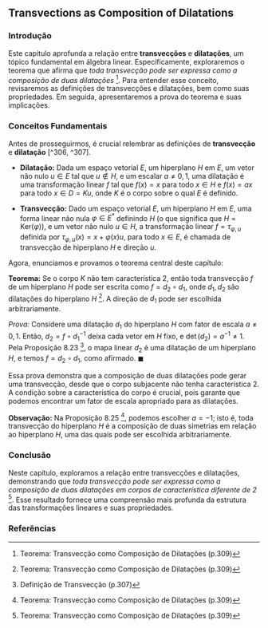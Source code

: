 ## Transvections as Composition of Dilatations

### Introdução
Este capítulo aprofunda a relação entre **transvecções** e **dilatações**, um tópico fundamental em álgebra linear. Especificamente, exploraremos o teorema que afirma que *toda transvecção pode ser expressa como a composição de duas dilatações* [^309]. Para entender esse conceito, revisaremos as definições de transvecções e dilatações, bem como suas propriedades. Em seguida, apresentaremos a prova do teorema e suas implicações.

### Conceitos Fundamentais

Antes de prosseguirmos, é crucial relembrar as definições de **transvecção** e **dilatação** [^306, ^307].

*   **Dilatação:** Dada um espaço vetorial $E$, um hiperplano $H$ em $E$, um vetor não nulo $u \in E$ tal que $u \notin H$, e um escalar $a \neq 0, 1$, uma dilatação é uma transformação linear $f$ tal que $f(x) = x$ para todo $x \in H$ e $f(x) = ax$ para todo $x \in D = Ku$, onde $K$ é o corpo sobre o qual $E$ é definido.

*   **Transvecção:**  Dado um espaço vetorial $E$, um hiperplano $H$ em $E$, uma forma linear não nula $\varphi \in E^*$ definindo $H$ (o que significa que $H = \text{Ker}(\varphi)$), e um vetor não nulo $u \in H$, a transformação linear $f = \tau_{\varphi,u}$ definida por $\tau_{\varphi,u}(x) = x + \varphi(x)u$, para todo $x \in E$, é chamada de transvecção de hiperplano $H$ e direção $u$.

Agora, enunciamos e provamos o teorema central deste capítulo:

**Teorema:** Se o corpo $K$ não tem característica 2, então toda transvecção $f$ de um hiperplano $H$ pode ser escrita como $f = d_2 \circ d_1$, onde $d_1, d_2$ são dilatações do hiperplano $H$ [^309]. A direção de $d_1$ pode ser escolhida arbitrariamente.

*Prova:* Considere uma dilatação $d_1$ do hiperplano $H$ com fator de escala $a \neq 0, 1$. Então, $d_2 = f \circ d_1^{-1}$ deixa cada vetor em $H$ fixo, e $\det(d_2) = a^{-1} \neq 1$. Pela Proposição 8.23 [^307], o mapa linear $d_2$ é uma dilatação de um hiperplano $H$, e temos $f = d_2 \circ d_1$, como afirmado. $\blacksquare$

Essa prova demonstra que a composição de duas dilatações pode gerar uma transvecção, desde que o corpo subjacente não tenha característica 2. A condição sobre a característica do corpo é crucial, pois garante que podemos encontrar um fator de escala apropriado para as dilatações.

**Observação:** Na Proposição 8.25 [^309], podemos escolher $a = -1$; isto é, toda transvecção do hiperplano $H$ é a composição de duas simetrias em relação ao hiperplano $H$, uma das quais pode ser escolhida arbitrariamente.

### Conclusão

Neste capítulo, exploramos a relação entre transvecções e dilatações, demonstrando que *toda transvecção pode ser expressa como a composição de duas dilatações em corpos de característica diferente de 2* [^309]. Esse resultado fornece uma compreensão mais profunda da estrutura das transformações lineares e suas propriedades.

### Referências
[^306]: Definição de Dilatação (p.306)
[^307]: Definição de Transvecção (p.307)
[^309]: Teorema: Transvecção como Composição de Dilatações (p.309)
<!-- END -->